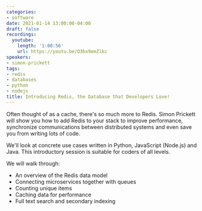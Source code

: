 ```yaml
---
categories:
- software
date: 2021-01-14 13:00:00-04:00
draft: false
recordings:
  youtube:
    length: '1:00:56'
    url: https://youtu.be/O3bx9emZlkc
speakers:
- simon-prickett
tags:
- redis
- databases
- python
- nodejs
title: Introducing Redis, the Database that Developers Love!
---
```



Often thought of as a cache, there's so much more to Redis. Simon Prickett will show you how to add Redis to your stack to improve performance, synchronize communications between distributed systems and even save you from writing lots of code.

We'll look at concrete use cases written in Python, JavaScript (Node.js) and Java. This introductory session is suitable for coders of all levels.

We will walk through:

* An overview of the Redis data model
* Connecting microservices together with queues
* Counting unique items
* Caching data for performance
* Full text search and secondary indexing

